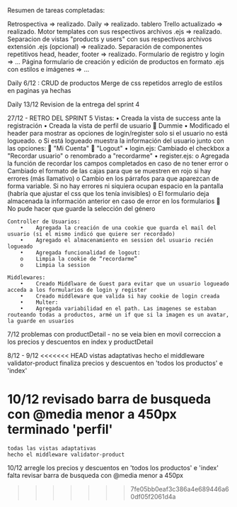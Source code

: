 
Resumen de tareas completadas:

Retrospectiva => realizado.
Daily => realizado.
tablero Trello actualizado => realizado.
Motor templates con sus respectivos archivos .ejs => realizado.
Separacion de vistas "products y users" con sus respectivos archivos extensión .ejs (opcional) => realizado.
Separación de componentes repetitivos head, header, footer => realizado.
Formulario de registro y login => ...
Página formulario de creación y edición de productos en formato .ejs con estilos e imágenes => ...

Daily 6/12 :
    CRUD de productos
    Merge de css repetidos
    arreglo de estilos en paginas ya hechas

Daily 13/12
    Revision de la entrega del sprint 4

27/12 - RETRO DEL SPRINT 5
    Vistas:
        •    Creada la vista de success ante la registración
        •    Creada la vista de perfil de usuario  Dummie
        •    Modificado el header para mostrar as opciones de login/register solo si el usuario no está logueado.
        o    Si está logueado muestra la información del usuario junto con las opciones:
            "Mi Cuenta"
            "Logout"
        •    login.ejs: Cambiado el checkbox a "Recordar usuario"
        o    renombrado a "recordarme"
        •    register.ejs:
        o    Agregada la función de recordar los campos completados en caso de no tener error
        o    Cambiado el formato de las cajas para que se muestren en rojo si hay errores (más llamativo)
        o    Cambio en los párrafos para que aparezcan de forma variable. Si no hay errores ni siquiera ocupan   espacio en la pantalla (habría que ajustar el css que los tenía invisibles)
        o    El formulario deja almacenada la información anterior en caso de error en los formularios
            No pude hacer que guarde la selección del género

    Controller de Usuarios:
        •    Agregada la creación de una cookie que guarda el mail del usuario (si el mismo indicó que quiere ser recordado)
        •    Agregado el almacenamiento en session del usuario recién logueado
        •    Agregada funcionalidad de logout:
        o    Limpia la cookie de “recordarme”
        o    Limpia la session

    Middlewares:
        •    Creado Middlware de Guest para evitar que un usuario logueado acceda a los formularios de login y register
        •    Creado middleware que valida si hay cookie de login creada
        •    Multer:
        •    Agregada variabilidad en el path. Las imagenes se estaban routeando todas a productos, armé un if que si la imagen es un avatar, la guarde en usuarios

7/12
    problemas con productDetail - no se veia bien en movil
    correccion a los precios y descuentos en index y productDetail

8/12 - 9/12
<<<<<<< HEAD
    vistas adaptativas
    hecho el middleware validator-product
    finaliza precios y descuentos en 'todos los productos' e 'index'

10/12
    revisado barra de busqueda con @media menor a 450px
    terminado 'perfil'
=======
    todas las vistas adaptativas
    hecho el middleware validator-product
    
10/12
    arregle los precios y descuentos en 'todos los productos' e 'index'
    falta revisar barra de busqueda con @media menor a 450px
>>>>>>> 7fe05bb0eaf3c386a4e689446a60df05f2061d4a
